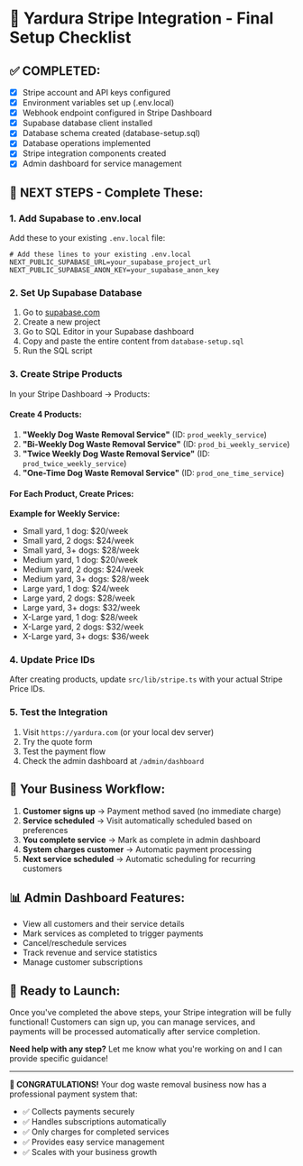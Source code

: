 # 🎉 Yardura Stripe Integration - Final Setup Checklist

## ✅ **COMPLETED:**
- [x] Stripe account and API keys configured
- [x] Environment variables set up (.env.local)
- [x] Webhook endpoint configured in Stripe Dashboard
- [x] Supabase database client installed
- [x] Database schema created (database-setup.sql)
- [x] Database operations implemented
- [x] Stripe integration components created
- [x] Admin dashboard for service management

## 🔄 **NEXT STEPS - Complete These:**

### 1. **Add Supabase to .env.local**
Add these to your existing `.env.local` file:

```env
# Add these lines to your existing .env.local
NEXT_PUBLIC_SUPABASE_URL=your_supabase_project_url
NEXT_PUBLIC_SUPABASE_ANON_KEY=your_supabase_anon_key
```

### 2. **Set Up Supabase Database**
1. Go to [supabase.com](https://supabase.com)
2. Create a new project
3. Go to SQL Editor in your Supabase dashboard
4. Copy and paste the entire content from `database-setup.sql`
5. Run the SQL script

### 3. **Create Stripe Products**
In your Stripe Dashboard → Products:

#### Create 4 Products:
1. **"Weekly Dog Waste Removal Service"** (ID: `prod_weekly_service`)
2. **"Bi-Weekly Dog Waste Removal Service"** (ID: `prod_bi_weekly_service`)
3. **"Twice Weekly Dog Waste Removal Service"** (ID: `prod_twice_weekly_service`)
4. **"One-Time Dog Waste Removal Service"** (ID: `prod_one_time_service`)

#### For Each Product, Create Prices:
**Example for Weekly Service:**
- Small yard, 1 dog: $20/week
- Small yard, 2 dogs: $24/week
- Small yard, 3+ dogs: $28/week
- Medium yard, 1 dog: $20/week
- Medium yard, 2 dogs: $24/week
- Medium yard, 3+ dogs: $28/week
- Large yard, 1 dog: $24/week
- Large yard, 2 dogs: $28/week
- Large yard, 3+ dogs: $32/week
- X-Large yard, 1 dog: $28/week
- X-Large yard, 2 dogs: $32/week
- X-Large yard, 3+ dogs: $36/week

### 4. **Update Price IDs**
After creating products, update `src/lib/stripe.ts` with your actual Stripe Price IDs.

### 5. **Test the Integration**
1. Visit `https://yardura.com` (or your local dev server)
2. Try the quote form
3. Test the payment flow
4. Check the admin dashboard at `/admin/dashboard`

## 🎯 **Your Business Workflow:**

1. **Customer signs up** → Payment method saved (no immediate charge)
2. **Service scheduled** → Visit automatically scheduled based on preferences
3. **You complete service** → Mark as complete in admin dashboard
4. **System charges customer** → Automatic payment processing
5. **Next service scheduled** → Automatic scheduling for recurring customers

## 📊 **Admin Dashboard Features:**
- View all customers and their service details
- Mark services as completed to trigger payments
- Cancel/reschedule services
- Track revenue and service statistics
- Manage customer subscriptions

## 🚀 **Ready to Launch:**
Once you've completed the above steps, your Stripe integration will be fully functional! Customers can sign up, you can manage services, and payments will be processed automatically after service completion.

**Need help with any step?** Let me know what you're working on and I can provide specific guidance!

---

**🎊 CONGRATULATIONS!** Your dog waste removal business now has a professional payment system that:
- ✅ Collects payments securely
- ✅ Handles subscriptions automatically
- ✅ Only charges for completed services
- ✅ Provides easy service management
- ✅ Scales with your business growth


